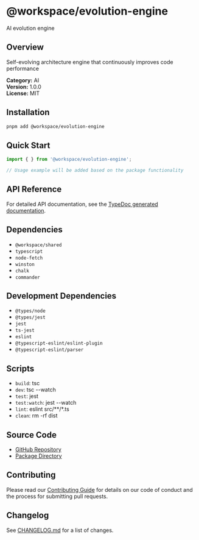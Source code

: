 # @workspace/evolution-engine

AI evolution engine

## Overview

Self-evolving architecture engine that continuously improves code performance

**Category:** AI  
**Version:** 1.0.0  
**License:** MIT

## Installation

```bash
pnpm add @workspace/evolution-engine
```

## Quick Start

```typescript
import { } from '@workspace/evolution-engine';

// Usage example will be added based on the package functionality
```

## API Reference

For detailed API documentation, see the [TypeDoc generated documentation](/api-docs/evolution-engine).

## Dependencies

- `@workspace/shared`
- `typescript`
- `node-fetch`
- `winston`
- `chalk`
- `commander`

## Development Dependencies

- `@types/node`
- `@types/jest`
- `jest`
- `ts-jest`
- `eslint`
- `@typescript-eslint/eslint-plugin`
- `@typescript-eslint/parser`

## Scripts

- `build`: tsc
- `dev`: tsc --watch
- `test`: jest
- `test:watch`: jest --watch
- `lint`: eslint src/**/*.ts
- `clean`: rm -rf dist

## Source Code

- [GitHub Repository](https://github.com/TekUp-org/tekup-org/tree/main/packages/evolution-engine)
- [Package Directory](https://github.com/TekUp-org/tekup-org/tree/main/packages/evolution-engine/src)

## Contributing

Please read our [Contributing Guide](../development/contributing.md) for details on our code of conduct and the process for submitting pull requests.

## Changelog

See [CHANGELOG.md](https://github.com/TekUp-org/tekup-org/blob/main/packages/evolution-engine/CHANGELOG.md) for a list of changes.
